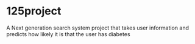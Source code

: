 # 125project
A Next generation search system project that takes user information and predicts how likely it is that the user has diabetes
